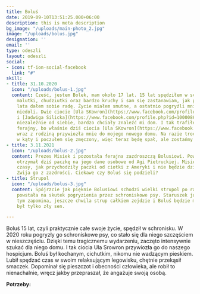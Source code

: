 ```yaml
---
title: Boluś
date: 2019-09-10T13:51:25.000+06:00
description: this is meta description
bg_image: "/uploads/main-photo_2.jpg"
image: "/uploads/bolus.jpg"
designation: ''
email: ''
type: odeszli
layout: odeszli
social:
- icon: tf-ion-social-facebook
  link: "#"
skill:
- title: 31.10.2020
  icon: "/uploads/bolus-1.jpg"
  content: Cześć, jestem Bolek, mam około 17 lat. 15 lat spędziłem w schronisku. Jestem
    malutki, chudziutki oraz bardzo kruchy i sam się zastanawiam, jak przez te wszystkie
    lata dałem sobie radę. Życie miałem smutne, a ostatnio pogryźli mnie bracia w
    niedoli. Dwie ciocie [Ula SKowron](https://www.facebook.com/profile.php?id=100009144237427&__cft__%5b0%5d=AZUOaDroHvmdCcactk5C-xWtet-gnxLufwQtWb2Vafm71LluzNAp1aKrtpxKmnIRvFs0MtK0zAcqD6NdW_C25LwCtoQZItwXgV7hsoBvsvL9foTmaxA4Q8N4pcZXA_oFoql6v9iSRQ6fvqI6Cg3uyVZcbKlK4ccgtY3PWP9ssOH2NdOwUXpaN3_lzbR5okw-Nqo&__tn__=-%5dK-R)
    i [Jadwiga Silicka](https://www.facebook.com/profile.php?id=100008676721448&__cft__%5b0%5d=AZUOaDroHvmdCcactk5C-xWtet-gnxLufwQtWb2Vafm71LluzNAp1aKrtpxKmnIRvFs0MtK0zAcqD6NdW_C25LwCtoQZItwXgV7hsoBvsvL9foTmaxA4Q8N4pcZXA_oFoql6v9iSRQ6fvqI6Cg3uyVZcbKlK4ccgtY3PWP9ssOH2NdOwUXpaN3_lzbR5okw-Nqo&__tn__=-%5dK-R),
    niezależnie od siebie, bardzo chciały znaleźć mi dom. I tak trafiłem do viadrusowej
    ferajny, bo właśnie dziś ciocia [Ula SKowron](https://www.facebook.com/profile.php?id=100009144237427&__cft__%5b0%5d=AZUOaDroHvmdCcactk5C-xWtet-gnxLufwQtWb2Vafm71LluzNAp1aKrtpxKmnIRvFs0MtK0zAcqD6NdW_C25LwCtoQZItwXgV7hsoBvsvL9foTmaxA4Q8N4pcZXA_oFoql6v9iSRQ6fvqI6Cg3uyVZcbKlK4ccgtY3PWP9ssOH2NdOwUXpaN3_lzbR5okw-Nqo&__tn__=-%5dK-R)
    wraz z rodziną przywiozła mnie do mojego nowego domu. Na razie trochę tylko popatrzyłem
    w kąty i poczułem się zmęczony, więc teraz będę spał, ale zostańmy w kontakcie.
- title: 3.11.2021
  icon: "/uploads/bolus-2.jpg"
  content: Prezes Misiek i pozostała ferajna zazdroszczą Bolusiowi. Powód - Bolutek
    otrzymał dziś paczkę na jego dane osobowe od Agi Pietruckiej. Misiek pamięta te
    czasy, jak przychodziły paczki od ciotki z Ameryki i nie będzie dziś mógł spać.
    Zwija go z zazdrości. Ciekawe czy Boluś się podzieli?
- title: Strupol
  icon: "/uploads/bolus-3.jpg"
  content: Spójrzcie jak pięknie Bolusiowi schodzi wielki strupol po ranie, która
    powstała na skutek pogryzienia przez schroniskowe psy. Staruszek już powoli o
    tym zapomina, jeszcze chwila strup całkiem zejdzie i Boluś będzie myślał, że to
    był tylko zły sen.

---
```

Boluś 15 lat, czyli praktycznie całe swoje życie, spędził w schronisku. W 2020 roku pogryzły go schroniskowe psy, co stało się dla niego szczęściem w nieszczęściu. Dzięki temu tragicznemu wydarzeniu, zaczęto intensywnie szukać dla niego domu. I tak ciocia Ula Srowron przywiozła go do naszego hospicjum. Boluś był kochanym, cichutkim, nikomu nie wadzącym pieskiem. Lubił spędzać czas w swoim relaksującym legowisku, chętnie przekąsił smaczek. Dopominał się pieszczot i obecności człowieka, ale robił to nienachalnie, wręcz jakby przepraszał, że angażuje swoją osobą.

**Potrzeby:**  
